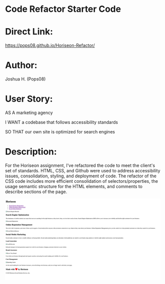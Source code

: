 # Code Refactor Starter Code

Direct Link:
======
https://pops08.github.io/Horiseon-Refactor/

Author:
======
Joshua H. (Pops08)


User Story:
======
AS A marketing agency

I WANT a codebase that follows accessibility standards

SO THAT our own site is optimized for search engines


Description:
======
For the Horiseon assignment, I've refactored the code to meet the client's set of standards. HTML, CSS, and Github were used to address accessibility issues, consolidation, styling, and deployment of code. The refactor of the CSS code includes more efficient consolidation of selectors/properties, the usage semantic structure for the HTML elements, and comments to describe sections of the page.

![Before Image](/assets/images/before-image.png)